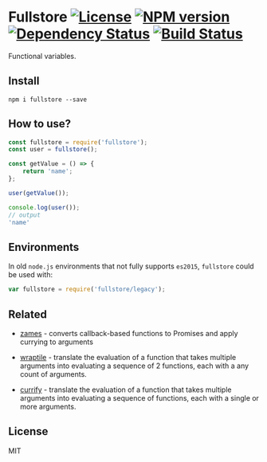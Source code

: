 # Fullstore [![License][LicenseIMGURL]][LicenseURL] [![NPM version][NPMIMGURL]][NPMURL] [![Dependency Status][DependencyStatusIMGURL]][DependencyStatusURL] [![Build Status][BuildStatusIMGURL]][BuildStatusURL]

Functional variables.

## Install

```
npm i fullstore --save
```

## How to use?

```js
const fullstore = require('fullstore');
const user = fullstore();

const getValue = () => {
    return 'name';
};

user(getValue());

console.log(user());
// output
'name'
```

## Environments

In old `node.js` environments that not fully supports `es2015`, `fullstore` could be used with:

```js
var fullstore = require('fullstore/legacy');
```

## Related

- [zames](https://github.com/coderaiser/zames "zames") - converts callback-based functions to Promises and apply currying to arguments

- [wraptile](https://github.com/coderaiser/wraptile "wraptile") - translate the evaluation of a function that takes multiple arguments into evaluating a sequence of 2 functions, each with a any count of arguments.

- [currify](https://github.com/coderaiser/currify "currify") - translate the evaluation of a function that takes multiple arguments into evaluating a sequence of functions, each with a single or more arguments.

## License

MIT

[NPMIMGURL]:                https://img.shields.io/npm/v/fullstore.svg?style=flat
[BuildStatusIMGURL]:        https://img.shields.io/travis/coderaiser/fullstore/master.svg?style=flat
[DependencyStatusIMGURL]:   https://img.shields.io/gemnasium/coderaiser/fullstore.svg?style=flat
[LicenseIMGURL]:            https://img.shields.io/badge/license-MIT-317BF9.svg?style=flat
[NPMURL]:                   https://npmjs.org/package/fullstore "npm"
[BuildStatusURL]:           https://travis-ci.org/coderaiser/fullstore  "Build Status"
[DependencyStatusURL]:      https://gemnasium.com/coderaiser/fullstore "Dependency Status"
[LicenseURL]:               https://tldrlegal.com/license/mit-license "MIT License"

